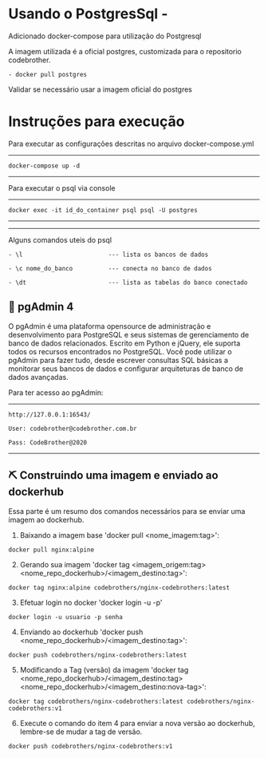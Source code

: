 # Usando o PostgresSql -

Adicionado docker-compose para utilização do Postgresql

A imagem utilizada é a oficial postgres, customizada para o repositorio codebrother.

    - docker pull postgres

Validar se necessário usar a imagem oficial do postgres


# Instruções para execução

Para executar as configurações descritas no arquivo docker-compose.yml

--- 

    docker-compose up -d

---

Para executar o psql via console

---

    docker exec -it id_do_container psql psql -U postgres

---
---

Alguns comandos uteis do psql

    - \l                        --- lista os bancos de dados

    - \c nome_do_banco          --- conecta no banco de dados

    - \dt                       --- lista as tabelas do banco conectado

## 🎈 pgAdmin 4

O pgAdmin é uma plataforma opensource de administração e desenvolvimento para PostgreSQL e seus sistemas de gerenciamento de banco de dados relacionados. Escrito em Python e jQuery, ele suporta todos os recursos encontrados no PostgreSQL. Você pode utilizar o pgAdmin para fazer tudo, desde escrever consultas SQL básicas a monitorar seus bancos de dados e configurar arquiteturas de banco de dados avançadas.

Para ter acesso ao pgAdmin:

---

    http://127.0.0.1:16543/

    User: codebrother@codebrother.com.br

    Pass: CodeBrother@2020

---

## ⛏️ Construindo uma imagem e enviado ao dockerhub

Essa parte é um resumo dos comandos necessários para se enviar uma imagem ao dockerhub.

1. Baixando a imagem base 'docker pull <nome_imagem:tag>':

```
docker pull nginx:alpine
```

2. Gerando sua imagem 'docker tag <imagem_origem:tag> <nome_repo_dockerhub>/<imagem_destino:tag>':

```
docker tag nginx:alpine codebrothers/nginx-codebrothers:latest
```

3. Efetuar login no docker 'docker login -u<usuario> -p<senha>'

```
docker login -u usuario -p senha
```

4. Enviando ao dockerhub 'docker push <nome_repo_dockerhub>/<imagem_destino:tag>':

```
docker push codebrothers/nginx-codebrothers:latest
```

5. Modificando a Tag (versão) da imagem 'docker tag <nome_repo_dockerhub>/<imagem_destino:tag> <nome_repo_dockerhub>/<imagem_destino:nova-tag>':

```
docker tag codebrothers/nginx-codebrothers:latest codebrothers/nginx-codebrothers:v1
```

6. Execute o comando do item 4 para enviar a nova versão ao dockerhub, lembre-se de mudar a tag de versão.

```
docker push codebrothers/nginx-codebrothers:v1
```